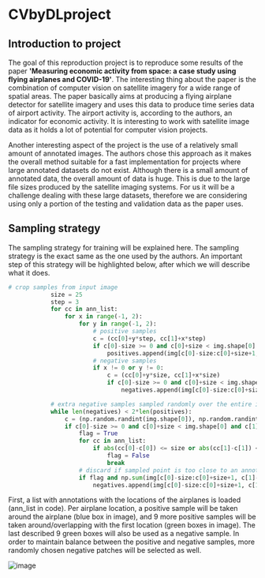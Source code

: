 # CVbyDLproject
## Introduction to project
The goal of this reproduction project is to reproduce some results of the paper **'Measuring economic activity from space: a case study using flying airplanes and COVID-19'**. The interesting thing about the paper is the combination of computer vision on satellite imagery for a wide range of spatial areas. The paper basically aims at producing a flying airplane detector for satellite imagery and uses this data to produce time series data of airport activity. The airport activity is, according to the authors, an indicator for economic activity. It is interesting to work with satellite image data as it holds a lot of potential for computer vision projects.

Another interesting aspect of the project is the use of a relatively small amount of annotated images. The authors chose this approach as it makes the overall method suitable for a fast implementation for projects where large annotated datasets do not exist. Although there is a small amount of annotated data, the overall amount of data is huge. This is due to the large file sizes produced by the satellite imaging systems. For us it will be a challenge dealing with these large datasets, therefore we are considering using only a portion of the testing and validation data as the paper uses.

## Sampling strategy

The sampling strategy for training will be explained here. The sampling strategy is the exact same as the one used by the authors. An important step of this strategy will be highlighted below, after which we will describe what it does.

```python
# crop samples from input image
			size = 25
			step = 3
			for cc in ann_list:
				for x in range(-1, 2):
					for y in range(-1, 2):
						# positive samples
						c = (cc[0]+y*step, cc[1]+x*step)
						if c[0]-size >= 0 and c[0]+size < img.shape[0] and c[1]-size >= 0 and c[1]+size < img.shape[1]:
							positives.append(img[c[0]-size:c[0]+size+1, c[1]-size:c[1]+size+1].copy())
						# negative samples
						if x != 0 or y != 0:
							c = (cc[0]+y*size, cc[1]+x*size)
							if c[0]-size >= 0 and c[0]+size < img.shape[0] and c[1]-size >= 0 and c[1]+size < img.shape[1]:
								negatives.append(img[c[0]-size:c[0]+size+1, c[1]-size:c[1]+size+1].copy())

			# extra negative samples sampled randomly over the entire image
			while len(negatives) < 2*len(positives):
				c = (np.random.randint(img.shape[0]), np.random.randint(img.shape[1]))
				if c[0]-size >= 0 and c[0]+size < img.shape[0] and c[1]-size >= 0 and c[1]+size < img.shape[1]:
					flag = True
					for cc in ann_list:
						if abs(cc[0]-c[0]) <= size or abs(cc[1]-c[1]) <= size:
							flag = False
							break
					# discard if sampled point is too close to an annotated point or if it falls in a blank image region
					if flag and np.sum(img[c[0]-size:c[0]+size+1, c[1]-size:c[1]+size+1]) > 0:
						negatives.append(img[c[0]-size:c[0]+size+1, c[1]-size:c[1]+size+1].copy())
```
First, a list with annotations with the locations of the airplanes is loaded (ann_list in code). Per airplane location, a positive sample will be taken around the airplane (blue box in image), and 9 more positive samples will be taken around/overlapping with the first location (green boxes in image). The last described 9 green boxes will also be used as a negative sample. In order to maintain balance between the positive and negative samples, more randomly chosen negative patches will be selected as well.

![image](https://user-images.githubusercontent.com/36470382/119887149-0d766680-bf34-11eb-874f-f626ba7eb47c.png)


